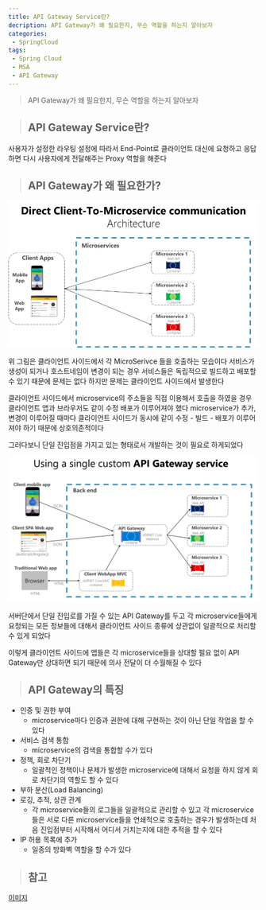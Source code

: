 ```yaml
---
title: API Gateway Service란?
decription: API Gateway가 왜 필요한지, 무슨 역할을 하는지 알아보자
categories:
 - SpringCloud
tags:
 - Spring Cloud
 - MSA
 - API Gateway
---
```


> API Gateway가 왜 필요한지, 무슨 역할을 하는지 알아보자

> ## API Gateway Service란?

사용자가 설정한 라우팅 설정에 따라서  End-Point로 클라이언트 대신에 요청하고 응답하면 다시 사용자에게 전달해주는 Proxy 역할을 해준다

> ## API Gateway가 왜 필요한가?

![apiGateway_architecture](/assets/apiGateway_architecture.png)

위 그림은 클라이언트 사이드에서 각 MicroSerivce 들을 호출하는 모습이다 서비스가 생성이 되거나 호스트네임이 변경이 되는 경우 서비스들은 독립적으로 빌드하고 배포할 수 있기 때문에 문제는 없다 하지만 문제는 클라이언트 사이드에서 발생한다

클라이언트 사이드에서 microservice의 주소들을 직접 이용해서 호출을 하였을 경우 클라이언트 앱과 브라우저도 같이 수정 배포가 이루어져야 했다 microservice가 추가, 변경이 이루어질 때마다 클라이언트 사이드가 동시에 같이 수정 - 빌드 - 배포가 이루어져야 하기 때문에 상호의존적이다

그러다보니 단일 진입점을 가지고 있는 형태로서 개발하는 것이 필요로 하게되었다

![apiGateway_architecture2](/assets/apiGateway_architecture2.png)

서버단에서 단일 진입로를 가질 수 있는 API Gateway를 두고 각 microservice들에게 요청되는 모든 정보들에 대해서 클라이언트 사이드 종류에 상관없이 일괄적으로 처리할 수 있게 되었다

이렇게 클라이언트 사이드에 앱들은 각 microservice들을 상대할 필요 없이 API Gateway만 상대하면 되기 때문에 의사 전달이 더 수월해질 수 있다

> ## API Gateway의 특징

- 인증 및 권한 부여
  - microservice마다 인증과 권한에 대해 구현하는 것이 아닌 단일 작업을 할 수 있다
- 서비스 검색 통합
  - microservice의 검색을 통합할 수가 있다
- 정책, 회로 차단기
  - 일괄적인 정책이나 문제가 발생한 microservice에 대해서 요청을 하지 않게 회로 차단기의 역할도 할 수 있다
- 부하 분산(Load Balancing)
- 로깅, 추적, 상관 관계
  - 각 microservice들의 로그들을 일괄적으로 관리할 수 있고 각 microservice 들은 서로 다른 microservice들을 연쇄적으로 호출하는 경우가 발생하는데 처음 진입점부터 시작해서 어디서 거치는지에 대한 추적을 할 수 있다
- IP 허용 목록에 추가
  - 일종의 방화벽 역할을 할 수가 있다

> ## 참고

[이미지](https://docs.microsoft.com/ko-kr/dotnet/architecture/microservices/architect-microservice-container-applications/direct-client-to-microservice-communication-versus-the-api-gateway-pattern)
